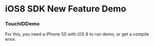 iOS8 SDK New Feature Demo
=========================

### TouchIDDemo
For this, you need a iPhone 5S with iOS 8 to run demo, or get a compile error.
